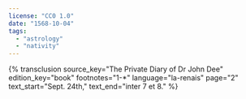 ```yaml
---
license: "CC0 1.0"
date: "1568-10-04"
tags:
  - "astrology"
  - "nativity"
---
```

{% transclusion
  source_key="The Private Diary of Dr John Dee"
  edition_key="book"
  footnotes="1-*"
  language="la-renais"
  page="2"
  text_start="Sept. 24th,"
  text_end="inter 7 et 8."
%}
